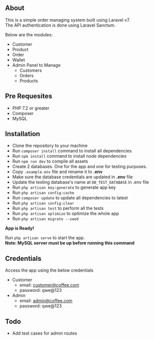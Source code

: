 ## About

This is a simple order managing system built using Laravel v7. <br>
The API authentication is done using Laravel Sanctum. <br>

Below are the modules:

-   Customer
-   Product
-   Order
-   Wallet
-   Admin Panel to Manage
    -   Customers
    -   Orders
    -   Products

## Pre Requesites

-   PHP 7.2 or greater
-   Composer
-   MySQL

## Installation

-   Clone the repository to your machine
-   Run `composer install` command to install all dependencies
-   Run `npm install` command to install node dependencies
-   Run `npm run dev` to compile all assets
-   Create 2 databases. One for the app and one for testing purposes.
-   Copy `.example.env` file and rename it to **.env**
-   Make sure the database credentials are updated in **.env** file
-   Update the testing database's name at `DB_TEST_DATABASE` in .env file
-   Run `php artisan key:generate` to generate app key
-   Run `php artisan config:cache`
-   Run `composer update` to update all dependencies to latest
-   Run `php artisan config:clear`
-   Run `php artisan test` to perform all the tests
-   Run `php artisan optimize` to optimize the whole app
-   Run `php artisan migrate --seed`

**App is Ready!**

Run `php artisan serve` to start the app.
<br>
**Note: MySQL server must be up before running this command**

## Credentials

Access the app using the below credentials

-   Customer
    -   email: customer@coffee.com
    -   password: qwe@123
-   Admin
    -   email: admin@coffee.com
    -   password: qwe@123

## Todo

-   Add test cases for admin routes
